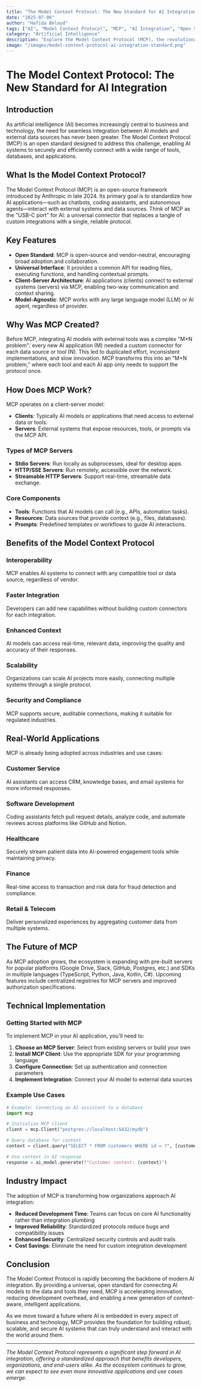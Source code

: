 ```yaml
---
title: "The Model Context Protocol: The New Standard for AI Integration"
date: "2025-07-06"
author: "Hafida Belayd"
tags: ["AI", "Model Context Protocol", "MCP", "AI Integration", "Open Source", "Technology"]
category: "Artificial Intelligence"
description: "Explore the Model Context Protocol (MCP), the revolutionary open standard that's transforming how AI systems connect with external data sources and tools. Learn how MCP is solving the M×N integration problem and enabling seamless AI applications."
image: "/images/model-context-protocol-ai-integration-standard.png"
---
```


# The Model Context Protocol: The New Standard for AI Integration

## Introduction

As artificial intelligence (AI) becomes increasingly central to business and technology, the need for seamless integration between AI models and external data sources has never been greater. The Model Context Protocol (MCP) is an open standard designed to address this challenge, enabling AI systems to securely and efficiently connect with a wide range of tools, databases, and applications.

## What Is the Model Context Protocol?

The Model Context Protocol (MCP) is an open-source framework introduced by Anthropic in late 2024. Its primary goal is to standardize how AI applications—such as chatbots, coding assistants, and autonomous agents—interact with external systems and data sources. Think of MCP as the "USB-C port" for AI: a universal connector that replaces a tangle of custom integrations with a single, reliable protocol.

## Key Features

- **Open Standard**: MCP is open-source and vendor-neutral, encouraging broad adoption and collaboration.
- **Universal Interface**: It provides a common API for reading files, executing functions, and handling contextual prompts.
- **Client-Server Architecture**: AI applications (clients) connect to external systems (servers) via MCP, enabling two-way communication and context sharing.
- **Model-Agnostic**: MCP works with any large language model (LLM) or AI agent, regardless of provider.

## Why Was MCP Created?

Before MCP, integrating AI models with external tools was a complex "M×N problem": every new AI application (M) needed a custom connector for each data source or tool (N). This led to duplicated effort, inconsistent implementations, and slow innovation. MCP transforms this into an "M+N problem," where each tool and each AI app only needs to support the protocol once.

## How Does MCP Work?

MCP operates on a client-server model:

- **Clients**: Typically AI models or applications that need access to external data or tools.
- **Servers**: External systems that expose resources, tools, or prompts via the MCP API.

### Types of MCP Servers

- **Stdio Servers**: Run locally as subprocesses, ideal for desktop apps.
- **HTTP/SSE Servers**: Run remotely, accessible over the network.
- **Streamable HTTP Servers**: Support real-time, streamable data exchange.

### Core Components

- **Tools**: Functions that AI models can call (e.g., APIs, automation tasks).
- **Resources**: Data sources that provide context (e.g., files, databases).
- **Prompts**: Predefined templates or workflows to guide AI interactions.

## Benefits of the Model Context Protocol

### Interoperability
MCP enables AI systems to connect with any compatible tool or data source, regardless of vendor.

### Faster Integration
Developers can add new capabilities without building custom connectors for each integration.

### Enhanced Context
AI models can access real-time, relevant data, improving the quality and accuracy of their responses.

### Scalability
Organizations can scale AI projects more easily, connecting multiple systems through a single protocol.

### Security and Compliance
MCP supports secure, auditable connections, making it suitable for regulated industries.

## Real-World Applications

MCP is already being adopted across industries and use cases:

### Customer Service
AI assistants can access CRM, knowledge bases, and email systems for more informed responses.

### Software Development
Coding assistants fetch pull request details, analyze code, and automate reviews across platforms like GitHub and Notion.

### Healthcare
Securely stream patient data into AI-powered engagement tools while maintaining privacy.

### Finance
Real-time access to transaction and risk data for fraud detection and compliance.

### Retail & Telecom
Deliver personalized experiences by aggregating customer data from multiple systems.

## The Future of MCP

As MCP adoption grows, the ecosystem is expanding with pre-built servers for popular platforms (Google Drive, Slack, GitHub, Postgres, etc.) and SDKs in multiple languages (TypeScript, Python, Java, Kotlin, C#). Upcoming features include centralized registries for MCP servers and improved authorization specifications.

## Technical Implementation

### Getting Started with MCP

To implement MCP in your AI application, you'll need to:

1. **Choose an MCP Server**: Select from existing servers or build your own
2. **Install MCP Client**: Use the appropriate SDK for your programming language
3. **Configure Connection**: Set up authentication and connection parameters
4. **Implement Integration**: Connect your AI model to external data sources

### Example Use Cases

```python
# Example: Connecting an AI assistant to a database
import mcp

# Initialize MCP client
client = mcp.Client("postgres://localhost:5432/mydb")

# Query database for context
context = client.query("SELECT * FROM customers WHERE id = ?", [customer_id])

# Use context in AI response
response = ai_model.generate(f"Customer context: {context}")
```

## Industry Impact

The adoption of MCP is transforming how organizations approach AI integration:

- **Reduced Development Time**: Teams can focus on core AI functionality rather than integration plumbing
- **Improved Reliability**: Standardized protocols reduce bugs and compatibility issues
- **Enhanced Security**: Centralized security controls and audit trails
- **Cost Savings**: Eliminate the need for custom integration development

## Conclusion

The Model Context Protocol is rapidly becoming the backbone of modern AI integration. By providing a universal, open standard for connecting AI models to the data and tools they need, MCP is accelerating innovation, reducing development overhead, and enabling a new generation of context-aware, intelligent applications.

As we move toward a future where AI is embedded in every aspect of business and technology, MCP provides the foundation for building robust, scalable, and secure AI systems that can truly understand and interact with the world around them.

---

*The Model Context Protocol represents a significant step forward in AI integration, offering a standardized approach that benefits developers, organizations, and end-users alike. As the ecosystem continues to grow, we can expect to see even more innovative applications and use cases emerge.* 